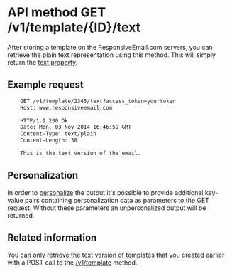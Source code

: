 # API method GET /v1/template/{ID}/text

After storing a template on the ResponsiveEmail.com servers, you
can retrieve the plain text representation using this method. This will simply return the
<a href="/support/json/property-text">text property</a>.

## Example request

```txt
    GET /v1/template/2345/text?access_token=yourtoken
    Host: www.responsiveemail.com

    HTTP/1.1 200 Ok
    Date: Mon, 03 Nov 2014 16:46:59 GMT
    Content-Type: text/plain
    Content-Length: 38

    This is the text version of the email.
```

## Personalization

In order to [personalize](/personalization) the output it's possible to
provide additional key-value pairs containing personalization data as parameters
to the GET request. Without these parameters an unpersonalized output
will be returned.

## Related information

You can only retrieve the text version of templates that you
created earlier with a POST call to the <a href="/support/api/post-template">/v1/template</a>
method.
